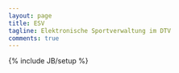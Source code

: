 ```yaml
---
layout: page
title: ESV
tagline: Elektronische Sportverwaltung im DTV
comments: true
---
```

{% include JB/setup %}
